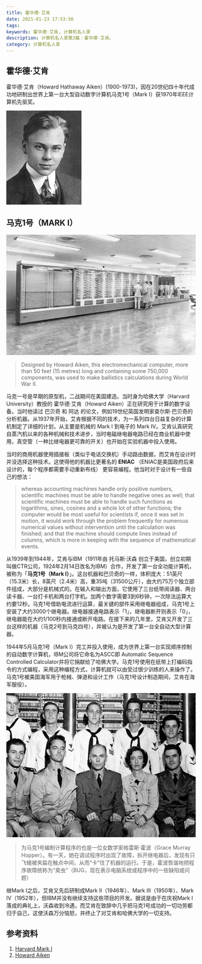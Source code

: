 ```yaml
---
title: 霍华德·艾肯
date: 2021-01-23 17:53:56
tags:
keywords: 霍华德·艾肯, 计算机名人录
description: 计算机名人录第3篇：霍华德·艾肯。
category: 计算机名人录
---
```


## 霍华德·艾肯

霍华德·艾肯（Howard Hathaway Aiken）(1900-1973)，因在20世纪四十年代成功地研制出世界上第一台大型自动数字计算机马克1号（Mark Ⅰ）获1970年IEEE计算机先驱奖。

![img](20210124-howard-aiken/howard_aiken.jpg)

## 马克1号（MARK I）

![Harvard Mark I, 1943](20210124-howard-aiken/Harvard-Mark-I-Howard-Aiken-ballistics-calculations-1943.jpg)

> Designed by Howard Aiken, this electromechanical computer, more than 50 feet (15 metres) long and containing some 750,000 components, was used to make ballistics calculations during World War II.

马克一号是早期的原型机，二战期间在美国建造。当时身为哈佛大学（Harvard University）教授的 霍华德·艾肯（Howard Aiken）正在研究用于计算的数字设备。当时他读过 巴贝奇 和 阿达 的论文，例如19世纪英国发明家查尔斯·巴贝奇的分析机器。从1937年开始，艾肯根据不同的技术，为一系列四台日益复杂的计算机制定了详细的计划，从主要是机械的 Mark I 到电子的 Mark IV。艾肯认真研究自蒸汽机以来的各种机械和技术进步，当时电磁继电器电路已经在商业机器中使用，真空管（一种比继电器更可靠的开关）也开始在实验机器中投入使用。

当时的商用机器使用插接板（类似于电话交换机）手动路由数据，而艾肯在设计时并没选择这种技术。这使得他的机器比更著名的 **ENIAC** （ENIAC是美国政府后来设计的，每个程序都需要手动重新布线） 更容易编程。他当时对于设计有一些自己的想法：

> whereas accounting machines handle only positive numbers, scientific machines must be able to handle negative ones as well; that scientific machines must be able to handle such functions as logarithms, sines, cosines and a whole lot of other functions; the computer would be most useful for scientists if, once it was set in motion, it would work through the problem frequently for numerous numerical values without intervention until the calculation was finished; and that the machine should compute lines instead of columns, which is more in keeping with the sequence of mathematical events.

从1939年到1944年，艾肯与IBM（1911年由 托马斯·沃森 创立于美国，创立初期叫做CTR公司，1924年2月14日改名为IBM）合作，开发了第一台全功能计算机，被称为「**马克1号（Mark I）**」。这台机器和巴贝奇的一样，体积庞大：51英尺（15.3米）长，8英尺（2.4米）高，重35吨（31500公斤），由大约75万个独立部件组成，大部分是机械式的。在输入和输出方面，它使用了三台纸带阅读器、两台读卡器、一台打卡机和两台打字机。加两个数字需要3到6秒钟，一次除法运算大约要12秒。马克1号借助电流进行运算，最关键的部件采用继电器组成，马克1号上安装了大约3000个继电器。继电器接通电路表示「1」，继电器断开则表示「0」，继电器能在大约1/100秒内接通或断开电路。在接下来的几年里，艾肯又开发了三台这样的机器（马克2号到马克四号），并被认为是开发了第一台全自动大型计算器。

1944年5月马克1号（Mark Ⅰ）完工并投入使用，成为世界上第一台实现顺序控制的自动数字计算机，IBM公司将它命名为ASCC即 Automatic Sequence Controlled Calculator并将它捐献给了哈佛大学。马克1号使用在纸带上打编码指令的方式编程，采用这种编程方式，计算机就可以由受过很少训练的人来操作了。马克1号被美国海军用于枪械、弹道和设计工作（马克1号设计制造期间，艾肯在海军服役）。

![Harvard Mark I](20210124-howard-aiken/Grace-Murray-Hopper-members-front-Howard-Aiken-1944.jpg)

>  为马克1号编制计算程序的也是一位女数学家格雷斯·霍波（Grace Murray Hopper）。有一天，她在调试程序时出现了故障，拆开继电器后，发现有只飞蛾被夹扁在触点中间，从而“卡”住了机器的运行。于是，霍波恢谐地把程序故障统称为“臭虫”（BUG，现在表示电脑系统或程序中的一些缺陷或问题）

继Mark Ⅰ之后，艾肯又先后研制成Mark Ⅱ（1946年）、Mark Ⅲ（1950年）、Mark Ⅳ（1952年），但IBM并没有继续支持这些项目的开发。据说是由于在庆祝Mark Ⅰ落成的典礼上，沃森收到冷遇，而艾肯在致辞中几乎把马克1号成功的一切功劳都归于自己，这使沃森万分恼怒，并终止了对艾肯和哈佛大学的一切支持。

## 参考资料

1. [Harvard Mark I](https://www.britannica.com/technology/Harvard-Mark-I)
2. [Howard Aiken](https://www.britannica.com/biography/Howard-Aiken)

